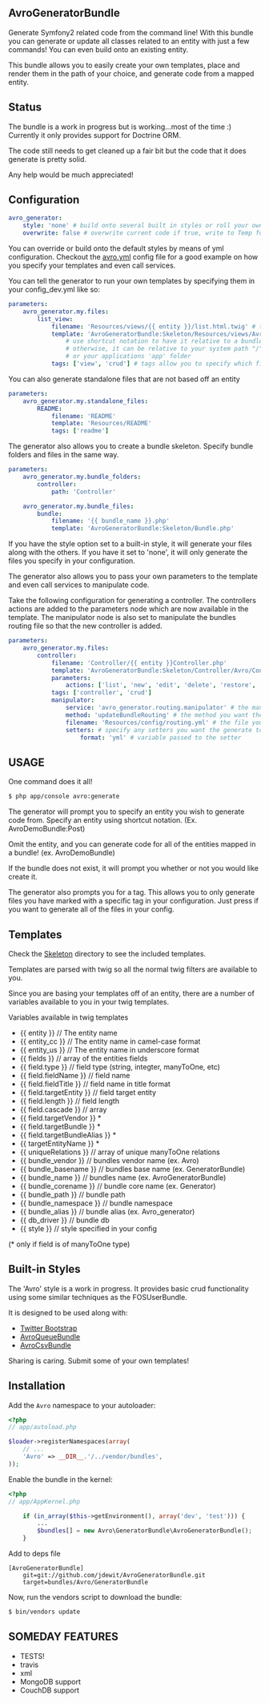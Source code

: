 AvroGeneratorBundle
-------------------
Generate Symfony2 related code from the command line!
With this bundle you can generate or update 
all classes related to an entity with just a few commands!
You can even build onto an existing entity.

This bundle allows you to easily create your own templates, place and render them 
in the path of your choice, and generate code from a mapped
entity. 

Status
------
The bundle is a work in progress but is working...most of the time :) 
Currently it only provides support for Doctrine ORM. 

The code still needs to get cleaned up a fair bit but the code that 
it does generate is pretty solid. 

Any help would be much appreciated!


Configuration
-------------
``` yml
avro_generator:
    style: 'none' # build onto several built in styles or roll your own
    overwrite: false # overwrite current code if true, write to Temp folder if false
```

You can override or build onto the default styles by means of yml configuration. Checkout 
the <a href="https://github.com/jdewit/GeneratorBundle/blob/master/Resources/config/avro.yml">avro.yml</a> config file 
for a good example on how you specify your templates and even call services. 

You can tell the generator to run your own templates by specifying them in your config_dev.yml like so:

``` yml
parameters:
    avro_generator.my.files:
        list_view: 
            filename: 'Resources/views/{{ entity }}/list.html.twig' # the target location for the generated file relative to the bundle path
            template: 'AvroGeneratorBundle:Skeleton/Resources/views/Avro/list.html.twig' # the path to the template file, 
                # use shortcut notation to have it relative to a bundle (ex. AvroDemoBundle:Skeleton/myfile.html.twig) 
                # otherwise, it can be relative to your system path "/"
                # or your applications 'app' folder
            tags: ['view', 'crud'] # tags allow you to specify which files you want to generate
```

You can also generate standalone files that are not based off an entity

``` yml
parameters:
    avro_generator.my.standalone_files:
        README: 
            filename: 'README' 
            template: 'Resources/README' 
            tags: ['readme'] 
```

The generator also allows you to create a bundle skeleton.
Specify bundle folders and files in the same way.

``` yml
parameters:
    avro_generator.my.bundle_folders:
        controller:
            path: 'Controller'

    avro_generator.my.bundle_files:
        bundle:
            filename: '{{ bundle_name }}.php'
            template: 'AvroGeneratorBundle:Skeleton/Bundle.php'
```

If you have the style option set to a built-in style, it will generate your files along with the others. If you have it set to 'none', it will
only generate the files you specify in your configuration.

The generator also allows you to pass your own parameters to the template and even call services to manipulate code.

Take the following configuration for generating a controller. The controllers actions are added to the parameters node
which are now available in the template. The manipulator node is also set to manipulate the bundles routing
file so that the new controller is added.

``` yml
parameters:
    avro_generator.my.files:
        controller: 
            filename: 'Controller/{{ entity }}Controller.php'
            template: 'AvroGeneratorBundle:Skeleton/Controller/Avro/Controller.php'
            parameters: 
                actions: ['list', 'new', 'edit', 'delete', 'restore', 'import']
            tags: ['controller', 'crud']
            manipulator: 
                service: 'avro_generator.routing.manipulator' # the manipulators service name
                method: 'updateBundleRouting' # the method you want the generator to execute
                filename: 'Resources/config/routing.yml' # the file you want to manipulate
                setters: # specify any setters you want the generate to set
                    format: 'yml' # variable passed to the setter
```

USAGE
-----

One command does it all!

``` bash
$ php app/console avro:generate
```

The generator will prompt you to specify an entity you wish to 
generate code from. Specify an entity using shortcut notation.
(Ex. AvroDemoBundle:Post)

Omit the entity, and you can generate code for all of the entities
mapped in a bundle!
(ex. AvroDemoBundle)

If the bundle does not exist, it will prompt you whether or not you would like 
create it.

The generator also prompts you for a tag. This allows 
you to only generate files you have marked with a specific 
tag in your configuration. Just press <enter> if you 
want to generate all of the files in your config.

Templates
----------

Check the <a href="https://github.com/jdewit/GeneratorBundle/tree/master/Skeleton">Skeleton</a> directory to see the included templates. 

Templates are parsed with twig so all the normal twig filters are available to you.

Since you are basing your templates off of an entity, there 
are a number of variables available to you in your twig templates.

Variables available in twig templates

- {{ entity }} // The entity name 
- {{ entity_cc }} // The entity name in camel-case format
- {{ entity_us }} // The entity name in underscore format
- {{ fields }} // array of the entities fields
 - {{ field.type }} // field type (string, integter, manyToOne, etc)
 - {{ field.fieldName }} // field name
 - {{ field.fieldTitle }} // field name in title format
 - {{ field.targetEntity }} // field target entity
 - {{ field.length }} // field length
 - {{ field.cascade }} // array
 - {{ field.targetVendor }} *
 - {{ field.targetBundle }} *
 - {{ field.targetBundleAlias }} *
 - {{ targetEntityName }} *
- {{ uniqueRelations }} // array of unique manyToOne relations
- {{ bundle_vendor }} // bundles vendor name (ex. Avro)
- {{ bundle_basename }} // bundles base name (ex. GeneratorBundle)
- {{ bundle_name }} // bundles name (ex. AvroGeneratorBundle)
- {{ bundle_corename }} // bundle core name (ex. Generator)
- {{ bundle_path }} // bundle path
- {{ bundle_namespace }} // bundle namespace 
- {{ bundle_alias }} // bundle alias (ex. Avro_generator)
- {{ db_driver }} // bundle db 
- {{ style }} // style specified in your config

(* only if field is of manyToOne type)

Built-in Styles
---------------

The 'Avro' style is a work in progress. It provides basic crud
functionality using some similar techniques as the FOSUserBundle.

It is designed to be used along with: 
- <a href="http://twitter.github.com/bootstrap">Twitter Bootstrap</a>
- <a href="http://github.com/jdewit/AvroQueueBundle">AvroQueueBundle</a>
- <a href="http://github.com/jdewit/AvroCsvBundle">AvroCsvBundle</a>

Sharing is caring. 
Submit some of your own templates!

Installation
------------

Add the `Avro` namespace to your autoloader:

``` php
<?php
// app/autoload.php

$loader->registerNamespaces(array(
    // ...
    'Avro' => __DIR__.'/../vendor/bundles',
));
```

Enable the bundle in the kernel:

``` php
<?php
// app/AppKernel.php

    if (in_array($this->getEnvironment(), array('dev', 'test'))) {
        ...
        $bundles[] = new Avro\GeneratorBundle\AvroGeneratorBundle();
    }
```

Add to deps file
    
```
[AvroGeneratorBundle]
    git=git://github.com/jdewit/AvroGeneratorBundle.git
    target=bundles/Avro/GeneratorBundle
```

Now, run the vendors script to download the bundle:

``` bash
$ bin/vendors update
```

SOMEDAY FEATURES
----------------
- TESTS!
- travis 
- xml 
- MongoDB support
- CouchDB support
